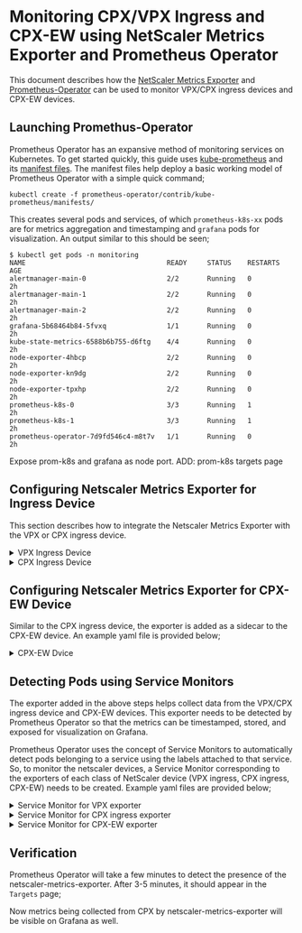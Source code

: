 Monitoring CPX/VPX Ingress and CPX-EW using NetScaler Metrics Exporter and Prometheus Operator
===

This document describes how the [NetScaler Metrics Exporter](https://github.com/citrix/netscaler-metrics-exporter) and [Prometheus-Operator](https://github.com/coreos/prometheus-operator) can be used to monitor VPX/CPX ingress devices and CPX-EW devices.


Launching Promethus-Operator
---
Prometheus Operator has an expansive method of monitoring services on Kubernetes. To get started quickly, this guide uses [kube-prometheus](https://github.com/coreos/prometheus-operator/tree/master/contrib/kube-prometheus) and its [manifest files](https://github.com/coreos/prometheus-operator/tree/master/contrib/kube-prometheus/manifests).
The manifest files help deploy a basic working model of Prometheus Operator with a simple quick command;
```
kubectl create -f prometheus-operator/contrib/kube-prometheus/manifests/
```
This creates several pods and services, of which ```prometheus-k8s-xx``` pods are for metrics aggregation and timestamping and ```grafana``` pods for visualization. An output similar to this should be seen;
```
$ kubectl get pods -n monitoring
NAME                                   READY     STATUS    RESTARTS   AGE
alertmanager-main-0                    2/2       Running   0          2h
alertmanager-main-1                    2/2       Running   0          2h
alertmanager-main-2                    2/2       Running   0          2h
grafana-5b68464b84-5fvxq               1/1       Running   0          2h
kube-state-metrics-6588b6b755-d6ftg    4/4       Running   0          2h
node-exporter-4hbcp                    2/2       Running   0          2h
node-exporter-kn9dg                    2/2       Running   0          2h
node-exporter-tpxhp                    2/2       Running   0          2h
prometheus-k8s-0                       3/3       Running   1          2h
prometheus-k8s-1                       3/3       Running   1          2h
prometheus-operator-7d9fd546c4-m8t7v   1/1       Running   0          2h
```

Expose prom-k8s and grafana as node port. 
ADD: prom-k8s targets page


Configuring Netscaler Metrics Exporter for Ingress Device
---
This section describes how to integrate the Netscaler Metrics Exporter with the VPX or CPX ingress device. 

<details>
<summary>VPX Ingress Device</summary>
<br>

To monitor a VPX device, the netscaler metrics exporter will be run as a pod within the kubernetes cluster and the arguments fed to it will point to the IP of the VPX ingress device. The yaml file to deploy such an exporter is given below;

```
apiVersion: v1
kind: Pod
metadata:
  name: exp
  labels:
    app: exp
spec:
  containers:
    - name: exp
      image: ns-exporter:v1
      args:
        - "--target-nsip=<IP_and_port_of_VPX>"
        - "--port=8888"
      imagePullPolicy: IfNotPresent
---
apiVersion: v1
kind: Service
metadata:
  name: exp
  labels:
    app: exp
spec:
  type: ClusterIP
  ports:
  - port: 8888
    targetPort: 8888
    name: exp-port
  selector:
    app: exp
```
The IP and port of the VPX device needs to be filled in as the ```--target-nsip``` (Eg. ```--target-nsip=10.0.0.20```). 
</details>

<details>
<summary>CPX Ingress Device</summary>
<br>
  
To monitor a CPX ingress device, the exporter is added as a side-car. An example yaml file of a CPX ingress device with an exporter as a side car is given below;
```
apiVersion: extensions/v1beta1
kind: Deployment
metadata:
  name: cpx-ingress
  labels:
    name: cpx-ingress
spec:
  replicas: 1
  selector:
    matchLabels:
      name: cpx-ingress
  template:
    metadata:
      labels:
        name: cpx-ingress
      annotations:
        NETSCALER_AS_APP: "True"
    spec:
      serviceAccountName: cpx
      containers:
        - name: cpx-ingress
          image: "us.gcr.io/citrix-217108/citrix-k8s-cpx-ingress:latest"
          securityContext:
            privileged: true
          env:
            - name: "EULA"
              value: "YES"
            - name: "NS_PROTOCOL"
              value: "HTTP"
            #Define the NITRO port here
            - name: "NS_PORT"
              value: "9080"
          ports:
            - name: http
              containerPort: 80
            - name: https
              containerPort: 443
            - name: nitro-http
              containerPort: 9080
            - name: nitro-https
              containerPort: 9443
        # Add exporter as a sidecar
        - name: exporter
          image: ns-exporter:v1
          args:
            - "--target-nsip=192.0.0.2:80"
            - "--port=8888"
          imagePullPolicy: IfNotPresent      
---
kind: Service
apiVersion: v1
metadata:
  name: cpx-ingress
  labels:
    name: cpx-ingress
spec:
  selector:
    name: cpx-ingress
  ports:
    - name: http
      port: 80
      targetPort: http
    - name: https
      port: 443
      targetPort: https
    # Expose exporter as a k8s service
    - name: exp-port
      port: 8888
      targetPort: 8888
```
Here, the exporter uses the ```192.0.0.2``` local IP to fetch metrics from the CPX.

</details>

Configuring Netscaler Metrics Exporter for CPX-EW Device
---
Similar to the CPX ingress device, the exporter is added as a sidecar to the CPX-EW device. An example yaml file is provided below;

<details>
<summary>CPX-EW Dvice</summary>
<br>

```
apiVersion: extensions/v1beta1
kind: DaemonSet
metadata:
  name: cpx
spec:
  template:
    metadata:
      name: cpx
      labels:
        app: cpx-daemon
      annotations:
        NETSCALER_AS_APP: "True"
    spec:
      serviceAccountName: cpx
      hostNetwork: true
      containers:
        - name: cpx
          image: "in-docker-reg.eng.citrite.net/cpx-dev/cpx:12.1-48.118"
          securityContext: 
             privileged: true
          env:
          - name: "EULA"
            value: "yes"
          - name: "NS_NETMODE"
            value: "HOST"
          #- name: "kubernetes_url"
          #  value: "https://10.106.76.232:6443"
        # Add exporter as a sidecar
        - name: exporter
          image: ns-exporter:v1
          args:
            - "--target-nsip=192.168.0.2:80"
            - "--port=8888"
          imagePullPolicy: IfNotPresent      
---
kind: Service
apiVersion: v1
metadata:
  name: cpx-ew
  labels:
    name: cpx-ew
spec:
  selector:
    name: cpx-ew
  ports:
    # Expose exporter as a k8s service
    - name: exp-port
      port: 8888
      targetPort: 8888
```
Here, the exporter uses the ```192.168.0.2``` local IP to fetch metrics from the CPX.

</details>



Detecting Pods using Service Monitors
---
The exporter added in the above steps helps collect data from the VPX/CPX ingress device and CPX-EW devices. This exporter needs to be detected by Prometheus Operator so that the metrics can be timestamped, stored, and exposed for visualization on Grafana.

Prometheus Operator uses the concept of Service Monitors to automatically detect pods belonging to a service using the labels attached to that service. So, to monitor the netscaler devices, a Service Monitor corresponding to the exporters of each class of NetScaler device (VPX ingress, CPX ingress, CPX-EW) needs to be created. Example yaml files are provided below;

<details>
<summary>Service Monitor for VPX exporter</summary>
<br>

```
apiVersion: monitoring.coreos.com/v1
kind: ServiceMonitor
metadata:
  labels:
    k8s-app: rak-app
  name: rak-app
  namespace: monitoring
spec:
  endpoints:
  - interval: 30s
    port: exp-port
  jobLabel: k8s-app
  selector:
    matchLabels:
      k8s-app: rak-app
```

</details>

<details>
<summary>Service Monitor for CPX ingress exporter</summary>
<br>

```
apiVersion: monitoring.coreos.com/v1
kind: ServiceMonitor
metadata:
  labels:
    k8s-app: rak-app
  name: rak-app
  namespace: monitoring
spec:
  endpoints:
  - interval: 30s
    port: exp-port
  jobLabel: k8s-app
  selector:
    matchLabels:
      k8s-app: rak-app
```

</details>


<details>
<summary>Service Monitor for CPX-EW exporter</summary>
<br>

```
apiVersion: monitoring.coreos.com/v1
kind: ServiceMonitor
metadata:
  labels:
    k8s-app: rak-app
  name: rak-app
  namespace: monitoring
spec:
  endpoints:
  - interval: 30s
    port: exp-port
  jobLabel: k8s-app
  selector:
    matchLabels:
      k8s-app: rak-app
```

</details>


Verification
---
Prometheus Operator will take a few minutes to detect the presence of the netscaler-metrics-exporter. After 3-5 minutes, it should appear in the ```Targets``` page;
<ADD>

Now metrics being collected from CPX by netscaler-metrics-exporter will be visible on Grafana as well.
<ADD>




